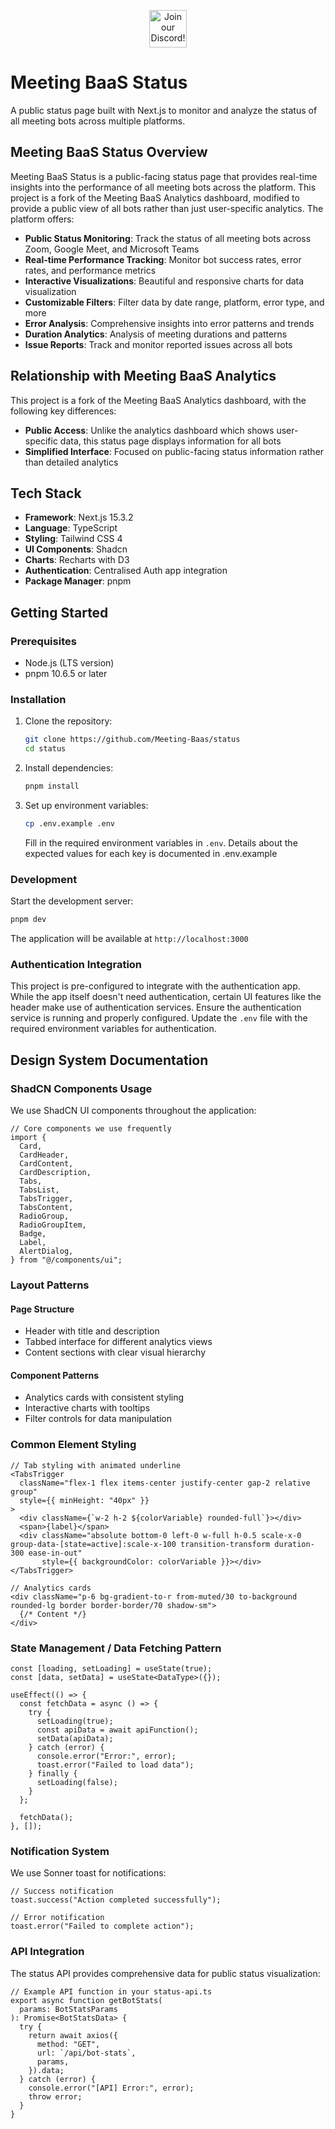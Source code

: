 <p align="center"><a href="https://discord.com/invite/dsvFgDTr6c"><img height="60px" src="https://user-images.githubusercontent.com/31022056/158916278-4504b838-7ecb-4ab9-a900-7dc002aade78.png" alt="Join our Discord!"></a></p>

# Meeting BaaS Status

A public status page built with Next.js to monitor and analyze the status of all meeting bots across multiple platforms.

## Meeting BaaS Status Overview

Meeting BaaS Status is a public-facing status page that provides real-time insights into the performance of all meeting bots across the platform. This project is a fork of the Meeting BaaS Analytics dashboard, modified to provide a public view of all bots rather than just user-specific analytics. The platform offers:

- **Public Status Monitoring**: Track the status of all meeting bots across Zoom, Google Meet, and Microsoft Teams
- **Real-time Performance Tracking**: Monitor bot success rates, error rates, and performance metrics
- **Interactive Visualizations**: Beautiful and responsive charts for data visualization
- **Customizable Filters**: Filter data by date range, platform, error type, and more
- **Error Analysis**: Comprehensive insights into error patterns and trends
- **Duration Analytics**: Analysis of meeting durations and patterns
- **Issue Reports**: Track and monitor reported issues across all bots

## Relationship with Meeting BaaS Analytics

This project is a fork of the Meeting BaaS Analytics dashboard, with the following key differences:

- **Public Access**: Unlike the analytics dashboard which shows user-specific data, this status page displays information for all bots
- **Simplified Interface**: Focused on public-facing status information rather than detailed analytics

## Tech Stack

- **Framework**: Next.js 15.3.2
- **Language**: TypeScript
- **Styling**: Tailwind CSS 4
- **UI Components**: Shadcn
- **Charts**: Recharts with D3
- **Authentication**: Centralised Auth app integration
- **Package Manager**: pnpm

## Getting Started

### Prerequisites

- Node.js (LTS version)
- pnpm 10.6.5 or later

### Installation

1. Clone the repository:

   ```bash
   git clone https://github.com/Meeting-Baas/status
   cd status
   ```

2. Install dependencies:

   ```bash
   pnpm install
   ```

3. Set up environment variables:

   ```bash
   cp .env.example .env
   ```

   Fill in the required environment variables in `.env`. Details about the expected values for each key is documented in .env.example

### Development

Start the development server:

```bash
pnpm dev
```

The application will be available at `http://localhost:3000`

### Authentication Integration

This project is pre-configured to integrate with the authentication app. While the app itself doesn't need authentication, certain UI features like the header make use of authentication services. Ensure the authentication service is running and properly configured. Update the `.env` file with the required environment variables for authentication.

## Design System Documentation

### ShadCN Components Usage

We use ShadCN UI components throughout the application:

```tsx
// Core components we use frequently
import {
  Card,
  CardHeader,
  CardContent,
  CardDescription,
  Tabs,
  TabsList,
  TabsTrigger,
  TabsContent,
  RadioGroup,
  RadioGroupItem,
  Badge,
  Label,
  AlertDialog,
} from "@/components/ui";
```

### Layout Patterns

#### Page Structure

- Header with title and description
- Tabbed interface for different analytics views
- Content sections with clear visual hierarchy

#### Component Patterns

- Analytics cards with consistent styling
- Interactive charts with tooltips
- Filter controls for data manipulation

### Common Element Styling

```tsx
// Tab styling with animated underline
<TabsTrigger
  className="flex-1 flex items-center justify-center gap-2 relative group"
  style={{ minHeight: "40px" }}
>
  <div className={`w-2 h-2 ${colorVariable} rounded-full`}></div>
  <span>{label}</span>
  <div className="absolute bottom-0 left-0 w-full h-0.5 scale-x-0 group-data-[state=active]:scale-x-100 transition-transform duration-300 ease-in-out"
       style={{ backgroundColor: colorVariable }}></div>
</TabsTrigger>

// Analytics cards
<div className="p-6 bg-gradient-to-r from-muted/30 to-background rounded-lg border border-border/70 shadow-sm">
  {/* Content */}
</div>
```

### State Management / Data Fetching Pattern

```tsx
const [loading, setLoading] = useState(true);
const [data, setData] = useState<DataType>({});

useEffect(() => {
  const fetchData = async () => {
    try {
      setLoading(true);
      const apiData = await apiFunction();
      setData(apiData);
    } catch (error) {
      console.error("Error:", error);
      toast.error("Failed to load data");
    } finally {
      setLoading(false);
    }
  };

  fetchData();
}, []);
```

### Notification System

We use Sonner toast for notifications:

```tsx
// Success notification
toast.success("Action completed successfully");

// Error notification
toast.error("Failed to complete action");
```

### API Integration

The status API provides comprehensive data for public status visualization:

```tsx
// Example API function in your status-api.ts
export async function getBotStats(
  params: BotStatsParams
): Promise<BotStatsData> {
  try {
    return await axios({
      method: "GET",
      url: `/api/bot-stats`,
      params,
    }).data;
  } catch (error) {
    console.error("[API] Error:", error);
    throw error;
  }
}
```
